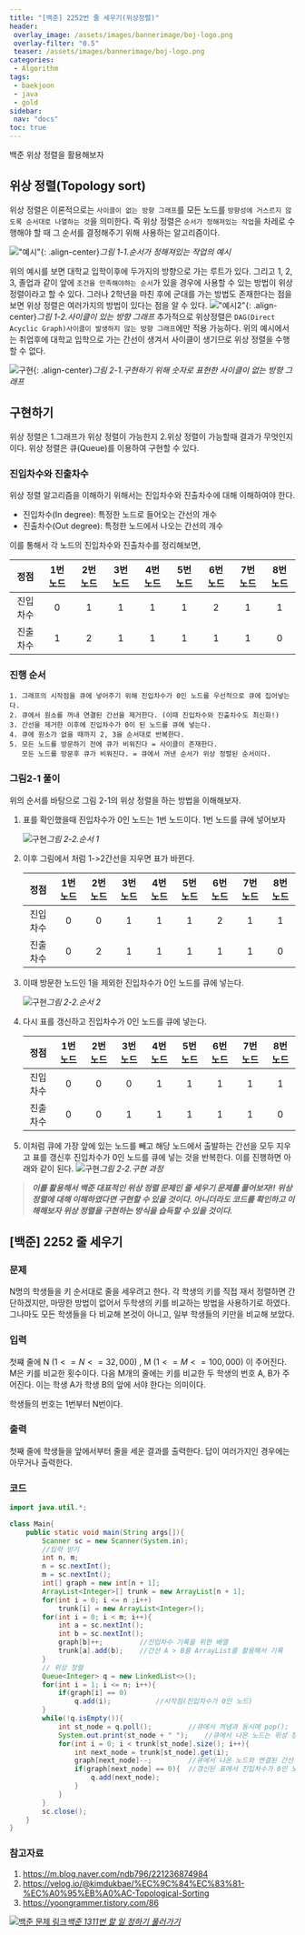 ```yaml
---
title: "[백준] 2252번 줄 세우기(위상정렬)"
header:
 overlay_image: /assets/images/bannerimage/boj-logo.png
 overlay-filter: "0.5"
 teaser: /assets/images/bannerimage/boj-logo.png
categories:
 - Algorithm
tags:
 - baekjoon
 - java
 - gold
sidebar:
 nav: "docs"
toc: true
---
```


백준 위상 정렬을 활용해보자

## 위상 정렬(Topology sort)
위상 정렬은 이론적으로는 `사이클이 없는 방향 그래프`를 모든 노드를 `방향성에 거스르지 않도록 순서대로 나열하는 것`을 의미한다. 즉 위상 정렬은 `순서가 정해져있는 작업`을 차레로 수행해야 할 때 그 순서를 결정해주기 위해 사용하는 알고리즘이다.

!["예시"](/assets/images/algorithm/baekjoon/gold/BOJ2252/exemple.png){: .align-center}*그림 1-1.순서가 정해져있는 작업의 예시*

위의 예시를 보면 대학교 입학이후에 두가지의 방향으로 가는 루트가 있다. 그리고 1, 2, 3, 졸업과 같이 앞에 `조건을 만족해야하는 순서`가 있을 경우에 사용할 수 있는 방법이 위상 정렬이라고 할 수 있다. 그러나 2학년을 마친 후에 군대를 가는 방법도 존재한다는 점을 보면 위상 정렬은 여러가지의 방법이 있다는 점을 알 수 있다.
!["예시2"](/assets/images/algorithm/baekjoon/gold/BOJ2252/exemple2.png){: .align-center}*그림 1-2.사이클이 있는 방향 그래프*
추가적으로 위상정렬은 `DAG(Direct Acyclic Graph)사이클이 발생하지 않는 방향 그래프`에만 적용 가능하다. 위의 예시에서는 취업후에 대학교 입학으로 가는 간선이 생겨서 사이클이 생기므로 위상 정렬을 수행할 수 없다.

![구현](/assets/images/algorithm/baekjoon/gold/BOJ2252/graph.png){: .align-center}*그림 2-1.구현하기 위해 숫자로 표현한 사이클이 없는 방향 그래프*

## 구현하기
위상 정렬은 1.그래프가 위상 정렬이 가능한지 2.위상 정렬이 가능할때 결과가 무엇인지이다. 위상 정렬은 큐(Queue)를 이용하여 구현할 수 있다.

### 진입차수와 진출차수
위상 정렬 알고리즘을 이해하기 위해서는 진입차수와 진출차수에 대해 이해하여야 한다. 
- 진입차수(In degree): 특정한 노드로 들어오는 간선의 개수
- 진출차수(Out degree): 특정한 노드에서 나오는 간선의 개수

이를 통해서 각 노드의 진입차수와 진출차수를 정리해보면,

|정점|   1번 노드   |   2번 노드   |   3번 노드   |   4번 노드   |   5번 노드   |   6번 노드   |   7번 노드   |   8번 노드   |
|:---:|:---:|:---:|:---:|:---:|:---:|:---:|:---:|:---:|
|진입차수|0|1|1|1|1|2|1|1|
|진출차수|1|2|1|1|1|1|1|0|

### 진행 순서
    1. 그래프의 시작점을 큐에 넣어주기 위해 진입차수가 0인 노드를 우선적으로 큐에 집어넣는다.
    2. 큐에서 원소를 꺼내 연결된 간선을 제거한다. (이때 진입차수와 진출차수도 최신화!)
    3. 간선을 제거한 이후에 진입차수가 0이 된 노드를 큐에 넣는다.
    4. 큐에 원소가 없을 때까지 2, 3을 순서대로 반복한다.
    5. 모든 노드를 방문하기 전에 큐가 비워진다 = 사이클이 존재한다. 
       모든 노드를 방문후 큐가 비워진다. = 큐에서 꺼낸 순서가 위상 정렬된 순서이다.

### 그림2-1 풀이
위의 순서를 바탕으로 그림 2-1의 위상 정렬을 하는 방법을 이해해보자.
1. 표를 확인했을때 진입차수가 0인 노드는 1번 노드이다. 1번 노드를 큐에 넣어보자

    ![구현](/assets/images/algorithm/baekjoon/gold/BOJ2252/p1.png)*그림 2-2.순서 1*

2. 이후 그림에서 처럼 1->2간선을 지우면 표가 바뀐다.

    |정점|   1번 노드   |   2번 노드   |   3번 노드   |   4번 노드   |   5번 노드   |   6번 노드   |   7번 노드   |   8번 노드   |
    |:---:|:---:|:---:|:---:|:---:|:---:|:---:|:---:|:---:|
    |진입차수|0|0|1|1|1|2|1|1|
    |진출차수|0|2|1|1|1|1|1|0|

3. 이때 방문한 노드인 1을 제외한 진입차수가 0인 노드를 큐에 넣는다.

    ![구현](/assets/images/algorithm/baekjoon/gold/BOJ2252/p2.png)*그림 2-2.순서 2*

4. 다시 표를 갱신하고 진입차수가 0인 노드를 큐에 넣는다.

    |정점|   1번 노드   |   2번 노드   |   3번 노드   |   4번 노드   |   5번 노드   |   6번 노드   |   7번 노드   |   8번 노드   |
    |:---:|:---:|:---:|:---:|:---:|:---:|:---:|:---:|:---:|
    |진입차수|0|0|0|1|1|1|1|1|
    |진출차수|0|0|1|1|1|1|1|0|

5. 이처럼 큐에 가장 앞에 있는 노드를 빼고 해당 노드에서 출발하는 간선을 모두 지우고 표를 갱신후 진입차수가 0인 노드를 큐에 넣는 것을 반복한다. 이를 진행하면 아래와 같이 된다.
    ![구현](/assets/images/algorithm/baekjoon/gold/BOJ2252/answer.gif)*그림 2-2.구현 과정*

> ***이를 활용해서 백준 대표적인 위상 정렬 문제인 줄 세우기 문제를 풀어보자!! 위상 정렬에 대해 이해하였다면 구현할 수 있을 것이다. 아니더라도 코드를 확인하고 이해해보자 위상 정렬을 구현하는 방식을 습득할 수 있을 것이다.***

## [백준] 2252 줄 세우기

### 문제
N명의 학생들을 키 순서대로 줄을 세우려고 한다. 각 학생의 키를 직접 재서 정렬하면 간단하겠지만, 마땅한 방법이 없어서 두학생의 키를 비교하는 방법을 사용하기로 하였다. 그나마도 모든 학생들을 다 비교해 본것이 아니고, 일부 학생들의 키만을 비교해 보았다.

### 입력
첫쨰 줄에 N $(1 <= N <= 32,000)$ , M $(1 <= M <= 100,000)$ 이 주어진다. M은 키를 비교한 횟수이다. 다음 M개의 줄에는 키를 비교한 두 학생의 번호 A, B가 주어진다. 이는 학생 A가 학생 B의 앞에 서야 한다는 의미이다.

학생들의 번호는 1번부터 N번이다.

### 출력
첫째 줄에 학생들을 앞에서부터 줄을 세운 결과를 출력한다. 답이 여러가지인 경우에는 아무거나 출력한다.

### 코드

```java
import java.util.*;

class Main{
    public static void main(String args[]){
        Scanner sc = new Scanner(System.in);
        //입력 받기
        int n, m;
        n = sc.nextInt();
        m = sc.nextInt();
        int[] graph = new int[n + 1];
        ArrayList<Integer>[] trunk = new ArrayList[n + 1];
        for(int i = 0; i <= n ;i++)
            trunk[i] = new ArrayList<Integer>();
        for(int i = 0; i < m; i++){ 
            int a = sc.nextInt();
            int b = sc.nextInt();
            graph[b]++;         //진입차수 기록을 위한 배열
            trunk[a].add(b);    //간선 A > B를 ArrayList를 활용해서 기록
        }
        // 위상 정렬
        Queue<Integer> q = new LinkedList<>();
        for(int i = 1; i <= n; i++){
            if(graph[i] == 0)
                q.add(i);           //시작점(진입차수가 0인 노드)
        }
        while(!q.isEmpty()){
            int st_node = q.poll();         //큐에서 꺼냄과 동시에 pop();
            System.out.print(st_node + " ");    //큐에서 나온 노드는 위성 정렬된 노드
            for(int i = 0; i < trunk[st_node].size(); i++){
                int next_node = trunk[st_node].get(i);
                graph[next_node]--;         //큐에서 나온 노드와 연결된 간선 제거
                if(graph[next_node] == 0){  //갱신된 표에서 진입차수가 0인 노드 찾아서 큐에 넣기
                    q.add(next_node);
                }
            }
        }
        sc.close();
    }
}
```

### 참고자료

1. <https://m.blog.naver.com/ndb796/221236874984>
2. <https://velog.io/@kimdukbae/%EC%9C%84%EC%83%81-%EC%A0%95%EB%A0%AC-Topological-Sorting>
3. <https://yoongrammer.tistory.com/86>

[![백준 문제 링크](/assets/images/bannerimage/boj-logo.png)*백준 1311번 할 일 정하기 풀러가기*](https://www.acmicpc.net/problem/2252)